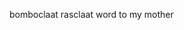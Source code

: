 bomboclaat rasclaat word to my mother
<!---
Kmpi17/Kmpi17 is a ✨ special ✨ repository because its `README.md` (this file) appears on your GitHub profile.
You can click the Preview link to take a look at your changes.
--->
